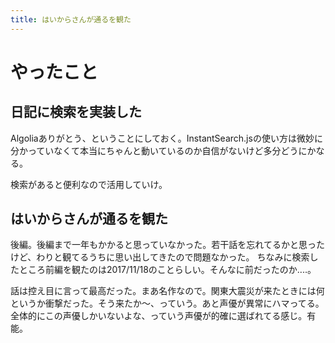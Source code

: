 ```yaml
---
title: はいからさんが通るを観た
---
```


# やったこと

## 日記に検索を実装した

Algoliaありがとう、ということにしておく。InstantSearch.jsの使い方は微妙に分かっていなくて本当にちゃんと動いているのか自信がないけど多分どうにかなる。

検索があると便利なので活用していけ。

## はいからさんが通るを観た

後編。後編まで一年もかかると思っていなかった。若干話を忘れてるかと思ったけど、わりと観てるうちに思い出してきたので問題なかった。
ちなみに検索したところ前編を観たのは2017/11/18のことらしい。そんなに前だったのか‥‥。

話は控え目に言って最高だった。まあ名作なので。関東大震災が来たときには何というか衝撃だった。そう来たか〜、っていう。あと声優が異常にハマってる。全体的にこの声優しかいないよな、っていう声優が的確に選ばれてる感じ。有能。
